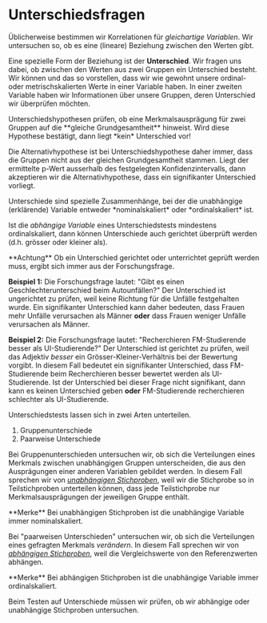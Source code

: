# Unterschiedsfragen

Üblicherweise bestimmen wir Korrelationen für *gleichartige Variablen*. Wir untersuchen so, ob es eine (lineare) Beziehung zwischen den Werten gibt. 

Eine spezielle Form der Beziehung ist der **Unterschied**. Wir fragen uns dabei, ob zwischen den Werten aus zwei Gruppen ein Unterschied besteht. Wir können und das so vorstellen, dass wir wie gewohnt unsere ordinal- oder metrischskalierten Werte in einer Variable haben. In einer zweiten Variable haben wir Informationen über unsere Gruppen, deren Unterschied wir überprüfen möchten. 

<p class="alert alert-primary" markdown="1">
Unterschiedshypothesen prüfen, ob eine Merkmalsausprägung für zwei Gruppen auf die **gleiche Grundgesamtheit** hinweist. Wird diese Hypothese bestätigt, dann liegt *kein* Unterschied vor!
</p>

Die Alternativhypothese ist bei Unterschiedshypothese daher immer, dass die Gruppen nicht aus der gleichen Grundgesamtheit stammen. Liegt der ermittelte p-Wert ausserhalb des festgelegten Konfidenzintervalls, dann akzeptieren wir die Alternativhypothese, dass ein signifikanter Unterschied vorliegt.  

<p class="alert alert-success" markdown="1">
Unterschiede sind spezielle Zusammenhänge, bei der die unabhängige (erklärende) Variable entweder *nominalskaliert* oder *ordinalskaliert* ist. 
</p>

Ist die *abhängige Variable* eines Unterschiedstests mindestens ordinalskaliert, dann können Unterschiede auch gerichtet überprüft werden (d.h. grösser oder kleiner als). 

<p class="alert alert-warning" markdown="1">
**Achtung** Ob ein Unterschied gerichtet oder unterrichtet geprüft werden muss, ergibt sich immer aus der Forschungsfrage.
</p> 

**Beispiel 1:** Die Forschungsfrage lautet: "Gibt es einen Geschlechterunterschied beim Autounfällen?" Der Unterschied ist ungerichtet zu prüfen, weil keine Richtung für die Unfälle festgehalten wurde. Ein signifikanter Unterschied kann daher bedeuten, dass Frauen mehr Unfälle verursachen als Männer **oder** dass Frauen weniger Unfälle verursachen als Männer. 

**Beispiel 2:** Die Forschungsfrage lautet: "Recherchieren FM-Studierende besser als UI-Studierende?" Der Unterschied ist gerichtet zu prüfen, weil das Adjektiv *besser* ein Grösser-Kleiner-Verhältnis bei der Bewertung vorgibt. In diesem Fall bedeutet ein signifikanter Unterschied, dass FM-Studierende beim Recherchieren besser bewertet werden als UI-Studierende. Ist der Unterschied bei dieser Frage  nicht signifikant, dann kann es keinen Unterschied geben **oder**  FM-Studierende recherchieren schlechter als UI-Studierende. 

Unterschiedstests lassen sich in zwei Arten unterteilen.

1. Gruppenunterschiede 
2. Paarweise Unterschiede

Bei Gruppenunterschieden untersuchen wir, ob sich die Verteilungen eines Merkmals zwischen unabhängigen Gruppen unterscheiden, die aus den Ausprägungen einer anderen Variablen gebildet werden. In diesem Fall sprechen wir von [*unabhängigen Stichproben*](), weil wir die Stichprobe so in Teilstichproben unterteilen können, dass jede Teilstichprobe nur Merkmalsausprägungen der jeweiligen Gruppe enthält.

<p class="alert alert-success" markdown="1">
**Merke** Bei unabhängigen Stichproben ist die unabhängige Variable immer nominalskaliert. 
</p>

Bei "paarweisen Unterschieden" untersuchen wir, ob sich die Verteilungen eines gefragten Merkmals *verändern*. In diesem Fall sprechen wir von [*abhängigen Stichproben*](), weil die Vergleichswerte von den Referenzwerten abhängen.

<p class="alert alert-success" markdown="1">
**Merke** Bei abhängigen Stichproben ist die unabhängige Variable immer ordinalskaliert. 
</p>

<p class="alert alert-warning" markdown="1">
Beim Testen auf Unterschiede müssen wir prüfen, ob wir abhängige oder unabhängige Stichproben untersuchen.
</p> 